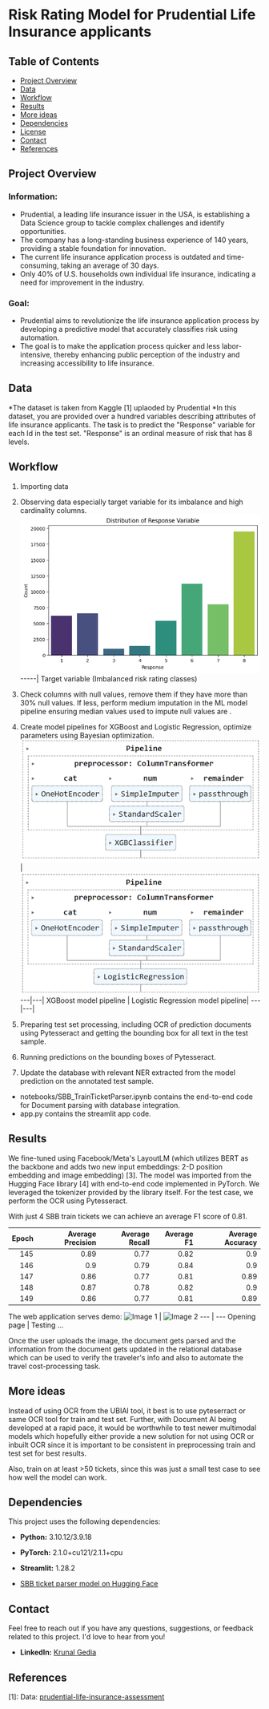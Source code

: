# Risk Rating Model for Prudential Life Insurance applicants

## Table of Contents

- [Project Overview](#project-overview)
- [Data](#data)
- [Workflow](#workflow)
- [Results](#results)
- [More ideas](#More-ideas)
- [Dependencies](#dependencies)
- [License](#license)
- [Contact](#contact)
- [References](#references)

## Project Overview
### Information:
* Prudential, a leading life insurance issuer in the USA, is establishing a Data Science group to tackle complex challenges and identify opportunities.
* The company has a long-standing business experience of 140 years, providing a stable foundation for innovation.
* The current life insurance application process is outdated and time-consuming, taking an average of 30 days.
* Only 40% of U.S. households own individual life insurance, indicating a need for improvement in the industry.

### Goal:
* Prudential aims to revolutionize the life insurance application process by developing a predictive model that accurately classifies risk using automation.
* The goal is to make the application process quicker and less labor-intensive, thereby enhancing public perception of the industry and increasing accessibility to life insurance.

## Data

*The dataset is taken from Kaggle [1] uplaoded by Prudential
*In this dataset, you are provided over a hundred variables describing attributes of life insurance applicants. The task is to predict the "Response" variable for each Id in the test set. "Response" is an ordinal measure of risk that has 8 levels.

## Workflow

1. Importing data
2. Observing data especially target variable for its imbalance and high cardinality columns.
  ![Image](https://github.com/krunalgedia/RiskRating_for_Prudential_Life_Insurance_applicants/blob/main/images_README/target.png)
   -----|
   Target variable (Imbalanced risk rating classes) 
4. Check columns with null values, remove them if they have more than 30% null values. If less, perform medium imputation in the ML model pipeline ensuring median values used to impute null values are .
5. Create model pipelines for XGBoost and Logistic Regression, optimize parameters using Bayesian optimization.
   ![Image 1](https://github.com/krunalgedia/RiskRating_for_Prudential_Life_Insurance_applicants/blob/main/images_README/xgb.png) |![Image 2](https://github.com/krunalgedia/RiskRating_for_Prudential_Life_Insurance_applicants/blob/main/images_README/lr.png)
---|---| 
XGBoost model pipeline | Logistic Regression model pipeline|
---|---|

7. Preparing test set processing, including OCR of prediction documents using Pytesseract and getting the bounding box for all text in the test sample.
8. Running predictions on the bounding boxes of Pytesseract.
9. Update the database with relevant NER extracted from the model prediction on the annotated test sample.

* notebooks/SBB_TrainTicketParser.ipynb contains the end-to-end code for Document parsing with database integration.
* app.py contains the streamlit app code.

## Results

We fine-tuned using Facebook/Meta's LayoutLM (which utilizes BERT as the backbone and adds two new input embeddings: 2-D position embedding and image embedding) [3]. The model was imported from the Hugging Face library [4] with end-to-end code implemented in PyTorch. We leveraged the tokenizer provided by the library itself. For the test case, we perform the OCR using Pytesseract.

With just 4 SBB train tickets we can achieve an average F1 score of 0.81.   

| Epoch | Average Precision | Average Recall | Average F1 | Average Accuracy |
|--------:|------------:|---------:|-----:|-----------:|
|     145 |        0.89 |     0.77 | 0.82 |       0.9  |
|     146 |        0.9  |     0.79 | 0.84 |       0.9  |
|     147 |        0.86 |     0.77 | 0.81 |       0.89 |
|     148 |        0.87 |     0.78 | 0.82 |       0.9  |
|     149 |        0.86 |     0.77 | 0.81 |       0.89 |

The web application serves demo:
![Image 1](https://github.com/krunalgedia/SBB_TrainTicketParser/blob/main/images_app/sample.gif) | ![Image 2](https://github.com/krunalgedia/SBB_TrainTicketParser/blob/main/images_app/test1.gif)
--- | --- 
Opening page | Testing ... 

Once the user uploads the image, the document gets parsed and the information from the document gets updated in the relational database which can be used to verify the traveler's info and also to automate the travel cost-processing task.


## More ideas

Instead of using OCR from the UBIAI tool, it best is to use pyteserract or same OCR tool for train and test set. Further, with Document AI being developed at a rapid pace, it would be worthwhile to test newer multimodal models which hopefully either provide a new solution for not using OCR or inbuilt OCR since it is important to be consistent in preprocessing train and test set for best results.

Also, train on at least >50 tickets, since this was just a small test case to see how well the model can work.

## Dependencies

This project uses the following dependencies:

- **Python:** 3.10.12/3.9.18 
- **PyTorch:** 2.1.0+cu121/2.1.1+cpu
- **Streamlit:** 1.28.2 

- [SBB ticket parser model on Hugging Face](https://huggingface.co/KgModel/sbb_ticket_parser_LayoutLM)
  
## Contact

Feel free to reach out if you have any questions, suggestions, or feedback related to this project. I'd love to hear from you!

- **LinkedIn:** [Krunal Gedia](https://www.linkedin.com/in/krunal-gedia-00188899/)

## References
[1]: Data: [prudential-life-insurance-assessment](https://www.kaggle.com/c/prudential-life-insurance-assessment)


